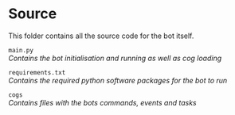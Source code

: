 # Source
This folder contains all the source code for the bot itself.

`main.py`  
*Contains the bot initialisation and running as well as cog loading*  

`requirements.txt`  
*Contains the required python software packages for the bot to run*  

`cogs`  
*Contains files with the bots commands, events and tasks*  



